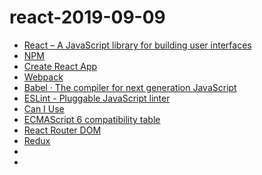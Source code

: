 # react-2019-09-09

- [React – A JavaScript library for building user interfaces](https://reactjs.org/)
- [NPM](https://www.npmjs.com/)
- [Create React App](https://create-react-app.dev)
- [Webpack](https://webpack.js.org)
- [Babel · The compiler for next generation JavaScript](https://babeljs.io)
- [ESLint - Pluggable JavaScript linter](https://eslint.org)
- [Can I Use](https://caniuse.com)
- [ECMAScript 6 compatibility table](https://kangax.github.io/compat-table/es6/)
- [React Router DOM](https://reacttraining.com/react-router/web/guides/quick-start)
- [Redux](https://redux.js.org/)
- []()
- []()

